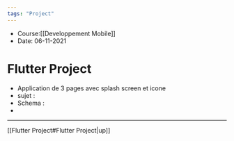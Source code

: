 ```yaml
---
tags: "Project"
---
```


* Course:[[Developpement Mobile]]
* Date: 06-11-2021 


# Flutter Project
* Application de 3 pages avec splash screen et icone 
* sujet : 
* Schema : 
* 

---
[[Flutter Project#Flutter Project|up]]